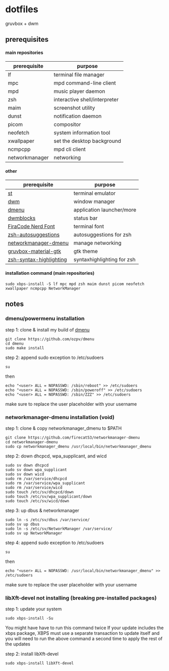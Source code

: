 # dotfiles
gruvbox + dwm

## prerequisites

#### main repositories

| **prerequisite** | **purpose** |
|------------------|-------------|
|lf|terminal file manager|
|mpc|mpd command-line client|
|mpd|music player daemon|
|zsh|interactive shell/interpreter|
|maim|screenshot utility|
|dunst|notification daemon|
|picom|compositor|
|neofetch|system information tool|
|xwallpaper|set the desktop background|
|ncmpcpp|mpd cli client|
|networkmanager|networking|

#### other
| **prerequisite** | **purpose** |
|------------------|-------------|
|[st](https://github.com/ozpv/st)|terminal emulator|
|[dwm](https://github.com/ozpv/dwm)|window manager|
|[dmenu](https://github.com/ozpv/dmenu)|application launcher/more|
|[dwmblocks](https://github.com/ozpv/dwmblocks)|status bar|
|[FiraCode Nerd Font](https://www.nerdfonts.com/font-downloads)|terminal font|
|[zsh-autosuggestions](https://github.com/zsh-users/zsh-autosuggestions)|autosuggestions for zsh|
|[networkmanager-dmenu](https://github.com/firecat53/networkmanager-dmenu)|manage networking|
|[gruvbox-material-gtk](https://github.com/TheGreatMcPain/gruvbox-material-gtk)|gtk theme|
|[zsh-syntax-highlighting](https://github.com/zsh-users/zsh-syntax-highlighting)|syntaxhighlighting for zsh|

#### installation command (main repositories)

```
sudo xbps-install -S lf mpc mpd zsh maim dunst picom neofetch xwallpaper ncmpcpp NetworkManager  
```

## notes

### dmenu/powermenu installation

step 1: clone & install my build of [dmenu](https://github.com/ozpv/dmenu)
```
git clone https://github.com/ozpv/dmenu
cd dmenu
sudo make install
```

step 2: append sudo exception to /etc/sudoers
```
su
```
then
```
echo "<user> ALL = NOPASSWD: /sbin/reboot" >> /etc/sudoers
echo "<user> ALL = NOPASSWD: /sbin/poweroff" >> /etc/sudoers
echo "<user> ALL = NOPASSWD: /sbin/ZZZ" >> /etc/sudoers
```
make sure to replace the user placeholder with your username

### networkmanager-dmenu installation (void)

step 1: clone & copy networkmanager_dmenu to $PATH
```
git clone https://github.com/firecat53/networkmanager-dmenu
cd networkmanager-dmenu
sudo cp networkmanager_dmenu /usr/local/bin/networkmanager_dmenu
```

step 2: down dhcpcd, wpa_supplicant, and wicd
```
sudo sv down dhcpcd
sudo sv down wpa_supplicant
sudo sv down wicd
sudo rm /var/service/dhcpcd
sudo rm /var/service/wpa_supplicant
sudo rm /var/service/wicd
sudo touch /etc/sv/dhcpcd/down
sudo touch /etc/sv/wpa_supplicant/down
sudo touch /etc/sv/wicd/down
```
step 3: up dbus & networkmanager
```
sudo ln -s /etc/sv/dbus /var/service/
sudo sv up dbus
sudo ln -s /etc/sv/NetworkManager /var/service/
sudo sv up NetworkManager
```

step 4: append sudo exception to /etc/sudoers
```
su
```
then
```
echo "<user> ALL = NOPASSWD: /usr/local/bin/networkmanager_dmenu" >> /etc/sudoers
```
make sure to replace the user placeholder with your username

### libXft-devel not installing (breaking pre-installed packages)

step 1: update your system
```
sudo xbps-install -Su
```
You might have have to run this command twice If your update includes the xbps package, XBPS must use a separate transaction to update itself and you will need to run the above command a second time to apply the rest of the updates

step 2: install libXft-devel
```
sudo xbps-install libXft-devel
```
